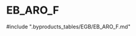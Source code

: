 # EB_ARO_F

<!-- ATTENTION : Ne pas supprimer ou modifier la ligne ci-dessous -->
#include ".byproducts_tables/EGB/EB_ARO_F.md"
<!-- ATTENTION : Ne pas supprimer ou modifier la ligne ci-dessus -->
